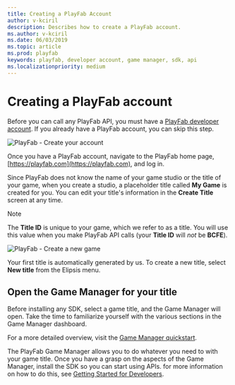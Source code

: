 ```yaml
---
title: Creating a PlayFab Account
author: v-kciril
description: Describes how to create a PlayFab account.
ms.author: v-kciril
ms.date: 06/03/2019
ms.topic: article
ms.prod: playfab
keywords: playfab, developer account, game manager, sdk, api
ms.localizationpriority: medium
---
```


# Creating a PlayFab account

Before you can call any PlayFab API, you must have a [PlayFab developer account](https://developer.playfab.com/sign-up). If you already have a PlayFab account, you can skip this step.

![PlayFab - Create your account](quickstart/playfab-create-account.png)

Once you have a PlayFab account, navigate to the PlayFab home page, [https://playfab.com](https://playfab.com), and log in.

Since PlayFab does not know the name of your game studio or the title of your game, when you create a studio, a placeholder title called **My Game** is created for you. You can edit your title's information in the **Create Title** screen at any time.

> [!NOTE]
> The **Title ID** is unique to your game, which we refer to as a title. You will use this value when you make PlayFab API calls (your **Title ID** will *not* be **BCFE**).

![PlayFab - Create a new game](quickstart/playfab-create-new-game.png)

Your first title is automatically generated by us. To create a new title, select **New title** from the Elipsis menu.

## Open the Game Manager for your title

Before installing any SDK, select a game title, and the Game Manager will open. Take the time to familiarize yourself with the various sections in the Game Manager dashboard.

For a more detailed overview, visit the [Game Manager quickstart](quickstart.md).

The PlayFab Game Manager allows you to do whatever you need to with your game title. Once you have a grasp on the aspects of the Game Manager, install the SDK so you can start using APIs. for more information on how to do this, see [Getting Started for Developers](developer.md).


